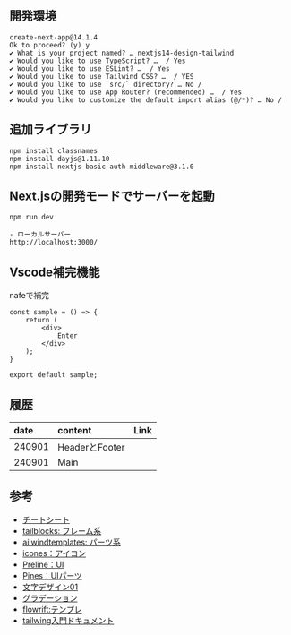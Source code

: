 ## 開発環境
```
create-next-app@14.1.4
Ok to proceed? (y) y
✔ What is your project named? … nextjs14-design-tailwind
✔ Would you like to use TypeScript? …  / Yes
✔ Would you like to use ESLint? …  / Yes
✔ Would you like to use Tailwind CSS? …  / YES
✔ Would you like to use `src/` directory? … No / 
✔ Would you like to use App Router? (recommended) …  / Yes
✔ Would you like to customize the default import alias (@/*)? … No / 
```

## 追加ライブラリ
```
npm install classnames
npm install dayjs@1.11.10
npm install nextjs-basic-auth-middleware@3.1.0
```

## Next.jsの開発モードでサーバーを起動
```
npm run dev

- ローカルサーバー
http://localhost:3000/
```

## Vscode補完機能
nafeで補完
```tsx
const sample = () => {
    return (
        <div>
            Enter
        </div>
    );
}

export default sample;
```

## 履歴
|date|content|Link|
|:----|:----|:----|
|240901|HeaderとFooter||
|240901|Main||

## 参考
- [チートシート](https://nerdcave.com/tailwind-cheat-sheet)
- [tailblocks: フレーム系](https://tailblocks.cc/)
- [ailwindtemplates: パーツ系](https://tailwindtemplates.io/templates)
- [icones：アイコン](https://icones.js.org/)
- [Preline：UI](https://preline.co/)
- [Pines：UIパーツ](https://devdojo.com/pines)
- [文字デザイン01](https://focaccia.co.jp/blog/css-gradient-text)
- [グラデーション](https://tailwind-gradient-generator.vercel.app/)
- [flowrift:テンプレ](https://flowrift.com/w/)
- [tailwing入門ドキュメント](https://zenn.dev/yohei_watanabe/books/c0b573713734b9)